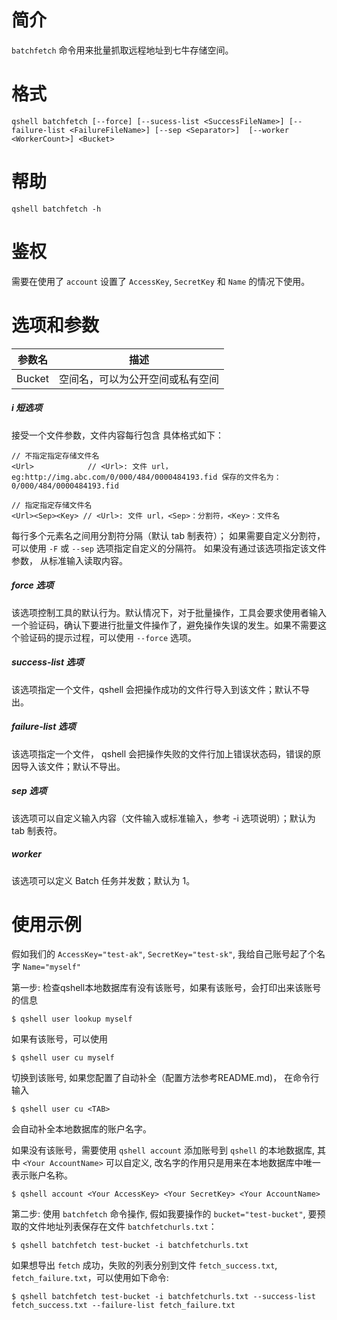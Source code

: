 # 简介
`batchfetch` 命令用来批量抓取远程地址到七牛存储空间。

# 格式
```
qshell batchfetch [--force] [--sucess-list <SuccessFileName>] [--failure-list <FailureFileName>] [--sep <Separator>]  [--worker <WorkerCount>] <Bucket>
```

# 帮助
```
qshell batchfetch -h
```

# 鉴权
需要在使用了 `account` 设置了 `AccessKey`, `SecretKey` 和 `Name` 的情况下使用。

# 选项和参数
|   参数名 |               描述             |
|----------|--------------------------------|
|  Bucket  |空间名，可以为公开空间或私有空间|

##### i 短选项
接受一个文件参数，文件内容每行包含
具体格式如下：
```
// 不指定指定存储文件名
<Url>            // <Url>: 文件 url，eg:http://img.abc.com/0/000/484/0000484193.fid 保存的文件名为：0/000/484/0000484193.fid

// 指定指定存储文件名
<Url><Sep><Key> // <Url>: 文件 url，<Sep>：分割符，<Key>：文件名
```
每行多个元素名之间用分割符分隔（默认 tab 制表符）； 如果需要自定义分割符，可以使用 `-F` 或 `--sep` 选项指定自定义的分隔符。
如果没有通过该选项指定该文件参数， 从标准输入读取内容。

##### force 选项
该选项控制工具的默认行为。默认情况下，对于批量操作，工具会要求使用者输入一个验证码，确认下要进行批量文件操作了，避免操作失误的发生。如果不需要这个验证码的提示过程，可以使用 `--force` 选项。

##### success-list 选项
该选项指定一个文件，qshell 会把操作成功的文件行导入到该文件；默认不导出。

##### failure-list 选项
该选项指定一个文件， qshell 会把操作失败的文件行加上错误状态码，错误的原因导入该文件；默认不导出。

##### sep 选项
该选项可以自定义输入内容（文件输入或标准输入，参考 -i 选项说明）；默认为 tab 制表符。

##### worker
该选项可以定义 Batch 任务并发数；默认为 1。

# 使用示例
假如我们的 `AccessKey="test-ak"`, `SecretKey="test-sk"`, 我给自己账号起了个名字 `Name="myself"`

第一步:
检查qshell本地数据库有没有该账号，如果有该账号，会打印出来该账号的信息
```
$ qshell user lookup myself
```

如果有该账号，可以使用
```
$ qshell user cu myself
```

切换到该账号, 如果您配置了自动补全（配置方法参考README.md)， 在命令行输入
```
$ qshell user cu <TAB>
```
会自动补全本地数据库的账户名字。

如果没有该账号，需要使用 `qshell account` 添加账号到 `qshell` 的本地数据库, 其中 `<Your AccountName>` 可以自定义, 改名字的作用只是用来在本地数据库中唯一表示账户名称。
```
$ qshell account <Your AccessKey> <Your SecretKey> <Your AccountName>
```

第二步:
使用 `batchfetch` 命令操作, 假如我要操作的 `bucket="test-bucket"`, 要预取的文件地址列表保存在文件 `batchfetchurls.txt`：
```
$ qshell batchfetch test-bucket -i batchfetchurls.txt
```

如果想导出 `fetch` 成功，失败的列表分别到文件 `fetch_success.txt`, `fetch_failure.txt`，可以使用如下命令:
```
$ qshell batchfetch test-bucket -i batchfetchurls.txt --success-list fetch_success.txt --failure-list fetch_failure.txt
```
